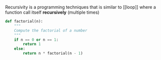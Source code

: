 Recursivity is a programming techniques that is similar to [[loop]] where a function call itself **recursively** (multiple times)

```python
def factorial(n):
	"""
	Compute the factorial of a number
	"""
	if n == 0 or n == 1: 
		return 1 
	else: 
		return n * factorial(n - 1)
```
